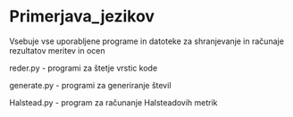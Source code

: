 # Primerjava_jezikov
Vsebuje vse uporabljene programe in datoteke za shranjevanje in računaje rezultatov meritev in ocen


reder.py - programi za štetje vrstic kode

generate.py - programi za generiranje števil

Halstead.py - program za računanje Halsteadovih metrik

